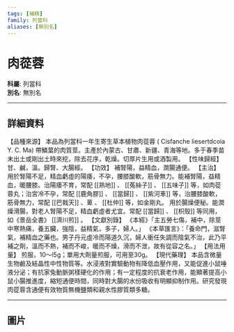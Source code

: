 ```yaml
---
tags: [補精]
family: 列當科
aliases: [無別名]
---
```


# 肉蓯蓉

**科屬**: 列當科  
**別名**: 無別名  

---

## 詳細資料
【品種來源】
本品為列當科一年生寄生草本植物肉蓯蓉 (
Cisfanche liesertdcoia
Y. C. Ma) 帶鱗葉的肉質莖。主產於內蒙古、甘肅、新疆、青海等地。多于春季苗未出土或剛出土時來挖，除去花序，乾燥。切厚片生用或酒製用。
【性味歸經】
甘、鹹，溫。歸腎、大腸經。
【功效】
補腎陽，益精血，潤腸通便。
【主治】
用於腎陽不足，精血虧虛的陽痿，不孕，腰膝酸軟，筋骨無力。能補腎陽，益精血，暖腰膝。治陽痿不育，常配 [[熟地]] 、 [[菟絲子]] 、 [[五味子]] 等，如肉蓯蓉丸；治宮冷不孕，常配 [[鹿角膠]] 、 [[當歸]] 、 [[紫河車]] 等，治腰膝酸軟，筋骨無力，常配 [[巴戟天]] 、萆 、 [[杜仲]] 等，如金剛丸。
用於腸燥便秘。能潤燥滑腸，對老人腎陽不足，精血虧虛者尤宜。常配 [[當歸]] 、 [[枳殼]] 等同用，如《景岳全書》 [[濟川煎]] 。
【文獻別錄】
《本經》「主五勞七傷，補中，除莖中寒熱痛，養五臟，強陰，益精氣，多子，婦人。」
《本草匯言》：「養命門，滋腎氣，補精血之藥也。男子丹元虛冷而陽道久沉，婦人衝任失調而陰氣不治，此乃平補之劑，溫而不熱，補而不峻，暖而不燥，滑而不泄，故有從容之名。」
【用法用量】
煎服，10～l5g；單用大劑量煎服，可用至30g。
【現代藥理】
本品含微量生物鹼及結晶性中性物質等。水浸液對實驗動物有降低血壓作用，又能促進小鼠唾液分泌；有抗家兔動脈粥樣硬化的作用；有一定程度的抗衰老作用，能顯著提高小鼠小腸推進度，縮短通便時間，同時對大腸的水份吸收有明顯抑制作用。研究發現肉蓯蓉含通便有效物質無機鹽類和親水性膠質類多糖。

---

## 圖片

